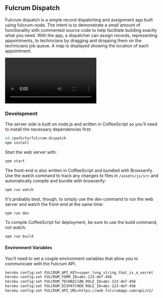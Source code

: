 ## Fulcrum Dispatch

Fulcrum dispatch is a simple record dispatching and assignment app built using fulcrum-node.  The intent is to demonstrate a small amount of functionality with commented source code to help facilitate building exactly what you need.  With the app, a dispatcher can assign records, representing appointments, to technicians by dragging and dropping them on the technicians job queue.  A map is displayed showing the location of each appointment. 

<video src="http://www.fulcrumapp.com/assets/img/blog/fulcrum-dispatch-app-720.mp4" controls>
  You can see the application in action here: <a href="http://www.fulcrumapp.com/assets/img/blog/fulcrum-dispatch-app-720.mp4">Video</a>
</video>

### Development

The server side is built on node.js and written in CoffeeScript so you'll need to install the necessary dependencies first:

```bash
cd /path/to/fulcrum-dispatch
npm install
```

Start the web server with:

```bash
npm start
```

The front-end is also written in CoffeeScript and bundled with Browserify. Use the watch command to track any changes to files in `/assets/js/src` and automatically compile and bundle with browserify:

```bash
npm run watch
```

It's probably best, though, to simply use the dev command to run the web server and watch the front-end at the same time:

```bash
npm run dev
```

To compile CoffeeScript for deployment, be sure to use the build command, not watch:

```bash
npm run build
```

#### Environment Variables

You'll need to set a couple environment variables that allow you to communicate with the Fulcrum API.

```bash
heroku config:set FULCRUM_API_KEY=super_long_string_that_is_a_secret
heroku config:set FULCRUM_FORM_ID=abc-123-def-456
heroku config:set FULCRUM_TECHNICIAN_ROLE_ID=abc-123-def-456
heroku config:set FULCRUM_DISPATCHER_ROLE_ID=abc-123-def-456
heroku config:set FULCRUM_API_URL=https://web.fulcrumapp.com/api/v2/
```
